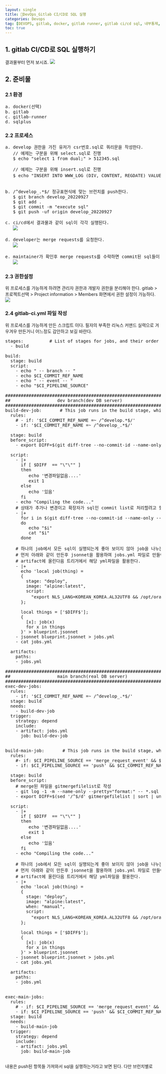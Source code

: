 ```yaml
---
layout: single
title: 🔄DevOps_Gitlab CI/CD로 SQL 실행
categories: Devops
tag: [DEVOPS, gitlab, docker, gitlab runner, gitlab ci/cd sql, 내부통제, SQL]
toc: true
---
```


## 1. gitlab CI/CD로 SQL 실행하기
결과물부터 먼저 보시죠.
<img src="/images/devops/img_31.png"/>

## 2. 준비물
### 2.1 환경
<pre>
a. docker(선택)
b. gitlab
c. gitlab-runner
d. sqlplus
</pre>

### 2.2 프로세스
<pre>
a. develop 권한을 가진 유저가 csr번호.sql로 쿼리문을 작성한다.
   // 예제는 구분을 위해 select.sql로 진행
   $ echo "select 1 from dual;" > 512345.sql
     
   // 예제는 구분을 위해 insert.sql로 진행
   $ echo "INSERT INTO WWW_LOG (DIV, CONTENT, REGDATE) VALUES ('gitlab', '테스트', TO_DATE('2022-09-23 14:22:17', 'YYYY-MM-DD HH24:MI:SS'));" > 422345.sql
     

b. /^develop_.*$/ 정규표현식에 맞는 브런치를 push한다.
   $ git branch develop_20220927
   $ git add .
   $ git commit -m "execute sql"
   $ git push -uf origin develop_20220927

c. ci/cd에서 결과물과 같이 sql이 각각 실행된다.
   <img src="/images/devops/img_31.png"/>

d. developer는 merge requests를 요청한다.
   <img src="/images/devops/img_32.png"/>

e. maintainer가 확인후 merge requests를 수락하면 commit된 sql들이 운영서버로 실행된다.
   <img src="/images/devops/img_33.png"/>
</pre>

### 2.3 권한설정
위 프로세스를 가능하게 하려면 관리자 권한과 개발자 권한을 분리해야 한다.
gitlab > 프로젝트선택 > Project information > Members
화면에서 권한 설정이 가능하다.
<img src="/images/devops/img_34.png"/>

### 2.4 gitlab-ci.yml 파일 작성
위 프로세스를 가능하게 만든 스크립트 이다. 필자의 부족한 리눅스 커맨드 실력으로 겨우겨우 만든거니 어느정도 감안하고 보길 바란다.
<pre>
stages:          # List of stages for jobs, and their order of execution
  - build

build:
  stage: build
  script:
    - echo " -- branch -- "
    - echo $CI_COMMIT_REF_NAME
    - echo " -- event -- "
    - echo "$CI_PIPELINE_SOURCE"

#################################################################
##                  dev branch(dev DB server)                  ##
#################################################################
build-dev-job:       # This job runs in the build stage, which runs first.
  rules:
    # - if: '$CI_COMMIT_REF_NAME =~ /^develop.*$/'
    - if: '$CI_COMMIT_REF_NAME =~ /^develop_.*$/'

  stage: build
  before_script: 
    - export DIFF=$(git diff-tree --no-commit-id --name-only --diff-filter=A --diff-filter=M -r $(git rev-parse --verify HEAD) -- *.sql | xargs echo | sed 's/ /","/g' | sed -e 's/^/"/' | sed 's/$/"/')
    
  script:
    - |+
      if [ $DIFF  == "\"\"" ] 
      then
         echo '변경파일없음....'
         exit 1
      else
         echo '있음'
      fi
    - echo "Compiling the code..."
    # 상태가 추가나 변경이고 확장자가 sql인 commit list로 처리할려고 했으나
    - |+
      for i in $(git diff-tree --no-commit-id --name-only --diff-filter=A --diff-filter=M -r $(git rev-parse --verify HEAD) -- *.sql)
      do
         echo "$i"
         cat "$i"
      done

    # 하나의 job에서 모든 sql이 실행되는게 좋아 보이지 않아 job을 나누는 프로세스를 만들어 보았다.
    # 먼저 아래와 같이 만든후 jsonnet을 활용하여 jobs.yml 파일로 만들어
    # artifact에 올린다음 트리거에서 해당 yml파일을 활용한다.
    - |+
      echo 'local job(thing) =
      {
        stage: "deploy",
        image: "alpine:latest",
        script: 
          "export NLS_LANG=KOREAN_KOREA.AL32UTF8 && /opt/oracle/instantclient_21_4/sqlplus [계정]/[비밀번호]@\"[개발서버IP]:1521/[SID]\" @ "+ thing
      };

      local things = ['$DIFF$'];
      {
        [x]: job(x)
        for x in things
      }' > blueprint.jsonnet
    - jsonnet blueprint.jsonnet > jobs.yml
    - cat jobs.yml

  artifacts:
    paths:
    - jobs.yml

###################################################################
##                  main branch(real DB server)                  ##
###################################################################
exec-dev-jobs:
  rules:
    - if: '$CI_COMMIT_REF_NAME =~ /^develop_.*$/'
  stage: build
  needs:
    - build-dev-job
  trigger:
    strategy: depend
    include:
    - artifact: jobs.yml
      job: build-dev-job


build-main-job:       # This job runs in the build stage, which runs first.
  rules:
    #- if: $CI_PIPELINE_SOURCE == 'merge_request_event' && $CI_COMMIT_REF_NAME == 'main'
    - if: $CI_PIPELINE_SOURCE == 'push' && $CI_COMMIT_REF_NAME == 'main'

  stage: build
  before_script: 
    # merge된 파일을 gitmergefilelist로 작성
    - git log -1 -m --name-only --pretty="format:" -- *.sql --diff-filter=M > gitmergefilelist
    - export DIFF=$(sed '/^$/d' gitmergefilelist | sort | uniq | xargs echo | sed 's/ /","/g' | sed -e 's/^/"/' | sed 's/$/"/')
    
  script:
    - |+
      if [ $DIFF  == "\"\"" ] 
      then
         echo '변경파일없음....'
         exit 1
      else
         echo '있음'
      fi
    - echo "Compiling the code..."

    # 하나의 job에서 모든 sql이 실행되는게 좋아 보이지 않아 job을 나누는 프로세스를 만들어 보았다.
    # 먼저 아래와 같이 만든후 jsonnet을 활용하여 jobs.yml 파일로 만들어
    # artifact에 올린다음 트리거에서 해당 yml파일을 활용한다.
    - |+
      echo 'local job(thing) =
      {
        stage: "deploy",
        image: "alpine:latest",
        when: "manual",
        script: 
          "export NLS_LANG=KOREAN_KOREA.AL32UTF8 && /opt/oracle/instantclient_21_4/sqlplus [계정]/[비밀번호]@\"[운영서버IP]:1521/[SID]\" @ "+ thing
      };

      local things = ['$DIFF$'];
      {
        [x]: job(x)
        for x in things
      }' > blueprint.jsonnet
    - jsonnet blueprint.jsonnet > jobs.yml
    - cat jobs.yml

  artifacts:
    paths:
    - jobs.yml


exec-main-jobs:
  rules:
    # - if: $CI_PIPELINE_SOURCE == 'merge_request_event' && $CI_COMMIT_REF_NAME == 'main'
    - if: $CI_PIPELINE_SOURCE == 'push' && $CI_COMMIT_REF_NAME == 'main'
  stage: build
  needs:
    - build-main-job
  trigger:
    strategy: depend
    include:
    - artifact: jobs.yml
      job: build-main-job

</pre>

내용은 push된 항목들 가져와서 sql을 실행하는거라고 보면 된다. 다만 브런치별로 
